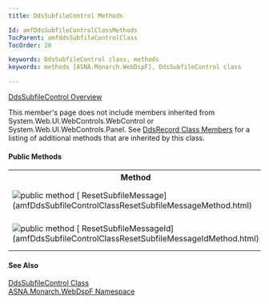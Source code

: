 ```yaml
---
title: DdsSubfileControl Methods

Id: amfDdsSubfileControlClassMethods
TocParent: amfddsSubfileControlClass
TocOrder: 20

keywords: DdsSubfileControl class, methods
keywords: methods [ASNA.Monarch.WebDspF], DdsSubfileControl class

---
```


[ DdsSubfileControl Overview](amfddsSubfileControlClass.html) 

This member's page does not include members inherited from System.Web.UI.WebControls.WebControl or System.Web.UI.WebControls.Panel. See [DdsRecord Class Members](amfDdsRecordClassMembers.html) for a listing of additional methods that are inherited by this class.

#### Public Methods
<table class="mytable" cellspacing="0" cellpadding="4" width="90%">
          <colgroup><col width="30%" /><col width="70%" />
          </colgroup>
          <tr><th>Method</th>
            <th>Description</th>
          </tr>
          <tr>
            <td><img alt="public method" src="../Images/Methods.bmp" />
              [
              ResetSubfileMessage](amfDdsSubfileControlClassResetSubfileMessageMethod.html)
            </td>
            <td>Resets the 
            [
            SubfileMessage](amfddsSubfileControlClassSubfileMessageProperty.html) property to default values.</td>
          </tr>
          <tr>
            <td><img alt="public method" src="../Images/Methods.bmp" />
              [
              ResetSubfileMessageId](amfDdsSubfileControlClassResetSubfileMessageIdMethod.html)
            </td>
            <td>Resets the 
            [
            SubfileMessageId](amfddsSubfileControlClassSubfileMessageIdProperty.html) property to default values.</td>
          </tr>
</table>

#### See Also
[
      DdsSubfileControl Class](amfddsSubfileControlClass.html)
      <br />
      [
      ASNA.Monarch.WebDspF Namespace](amfWebDspFNamespace.html)

